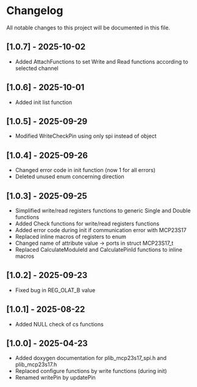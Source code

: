 # Changelog

All notable changes to this project will be documented in this file.

## [1.0.7] - 2025-10-02
- Added AttachFunctions to set Write and Read functions according to selected channel

## [1.0.6] - 2025-10-01
- Added init list function

## [1.0.5] - 2025-09-29
- Modified WriteCheckPin using only spi instead of object

## [1.0.4] - 2025-09-26
- Changed error code in init function (now 1 for all errors)
- Deleted unused enum concerning direction

## [1.0.3] - 2025-09-25
- Simplified write/read registers functions to generic Single and Double functions
- Added Check functions for write/read registers functions
- Added error code during init if communication error with MCP23S17
- Replaced inline macros of registers to enum
- Changed name of attribute value -> ports in struct MCP23S17_t
- Replaced CalculateModuleId and CalculatePinId functions to inline macros

## [1.0.2] - 2025-09-23
- Fixed bug in REG_OLAT_B value

## [1.0.1] - 2025-08-22
- Added NULL check of cs functions

## [1.0.0] - 2025-04-23
- Added doxygen documentation for plib_mcp23s17_spi.h and plib_mcp23s17.h
- Replaced configure functions by write functions (during init)
- Renamed writePin by updatePin